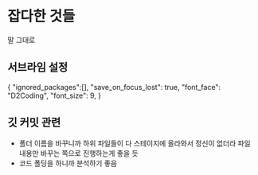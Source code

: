 # 잡다한 것들
말 그대로

## 서브라임 설정
{
	"ignored_packages":[],
	"save_on_focus_lost": true,
	"font_face": "D2Coding",
	"font_size": 9,
}

## 깃 커밋 관련
+ 폴더 이름을 바꾸니까 하위 파일들이 다 스테이지에 올라와서 정신이 없더라 파일 내용만 바꾸는 쪽으로 진행하는게 좋을 듯
+ 코드 폴딩을 하니까 분석하기 좋음
